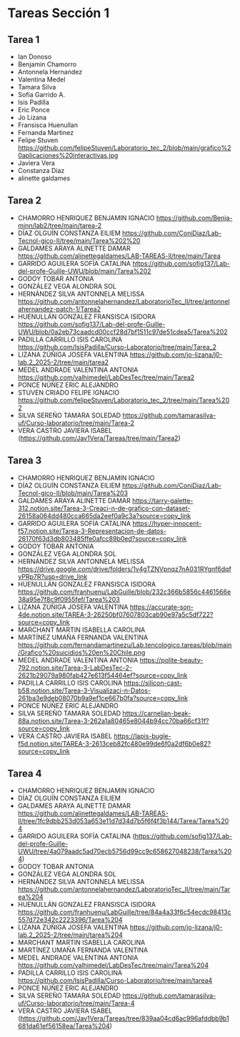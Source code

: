 # Tareas Sección 1

## Tarea 1
* Ian Donoso
* Benjamin Chamorro
* Antonnela Hernandez
* Valentina Medel 
* Tamara Silva 
* Sofía Garrido A.
* Isis Padilla 
* Eric Ponce
* Jo Lizana
* Fransisca Huenullan
* Fernanda Martinez 
* Felipe Stuven https://github.com/felipeStuven/Laboratorio_tec_2/blob/main/grafico%20aplicaciones%20interactivas.jpg
* Javiera Vera
* Constanza Díaz
* alinette galdames

## Tarea 2
* CHAMORRO HENRIQUEZ BENJAMIN IGNACIO https://github.com/Benja-minn/lab2/tree/main/tarea-2
* DÍAZ OLGUÍN CONSTANZA EILIEM https://github.com/ConiDiaz/Lab-Tecnol-gico-II/tree/main/Tarea%202%20
* GALDAMES ARAYA ALINETTE DAMAR https://github.com/alinettegaldames/LAB-TAREAS-ll/tree/main/Tarea
* GARRIDO AGUILERA SOFÍA CATALINA https://github.com/sofig137/Lab-del-profe-Guille-UWU/blob/main/Tarea%202
* GODOY TOBAR ANTONIA
* GONZÁLEZ VEGA ALONDRA SOL
* HERNÁNDEZ SILVA ANTONNELA MELISSA https://github.com/antonnelahernandez/LaboratorioTec_II/tree/antonnelahernandez-patch-1/Tarea2
* HUENULLÁN GONZALEZ FRANSISCA ISIDORA https://github.com/sofig137/Lab-del-profe-Guille-UWU/blob/0a2eb73caadcd00ccf28d7bf1511c97de51cdea5/Tarea%202
* PADILLA CARRILLO ISIS CAROLINA https://github.com/IsisPadilla/Curso-Laboratorio/tree/main/Tarea_2
* LIZANA ZÚÑIGA JOSEFA VALENTINA https://github.com/jo-lizana/j0-lab.2_2025-2/tree/main/tarea2
* MEDEL ANDRADE VALENTINA ANTONIA https://github.com/valhimedel/LabDesTec/tree/main/Tarea2
* PONCE NÚÑEZ ERIC ALEJANDRO
* STUVEN CRIADO FELIPE IGNACIO https://github.com/felipeStuven/Laboratorio_tec_2/tree/main/Tarea%202
* SILVA SEREÑO TAMARA SOLEDAD https://github.com/tamarasilva-uf/Curso-laboratorio/tree/main/Tarea-2
* VERA CASTRO JAVIERA ISABEL (https://github.com/Jav1Vera/Tareas/tree/main/Tarea2)

## Tarea 3
* CHAMORRO HENRIQUEZ BENJAMIN IGNACIO
* DÍAZ OLGUÍN CONSTANZA EILIEM https://github.com/ConiDiaz/Lab-Tecnol-gico-II/blob/main/Tarea%203
* GALDAMES ARAYA ALINETTE DAMAR https://tarry-galette-312.notion.site/Tarea-3-Creaci-n-de-grafico-con-dataset-26158a064dd480cca665da2eef0a9c3a?source=copy_link
* GARRIDO AGUILERA SOFÍA CATALINA https://hyper-innocent-f57.notion.site/Tarea-3-Representacion-de-datos-26170f63d3db803485ffe0afcc89b0ed?source=copy_link
* GODOY TOBAR ANTONIA
* GONZÁLEZ VEGA ALONDRA SOL
* HERNÁNDEZ SILVA ANTONNELA MELISSA https://drive.google.com/drive/folders/1v4gTZNVpnqz7nA031RYgnf6dqfyPRp7R?usp=drive_link
* HUENULLÁN GONZALEZ FRANSISCA ISIDORA https://github.com/franhuenu/LabGuille/blob/232c366b5856c4461566e38a95e7f8c9f0955fef/Tarea%203
* LIZANA ZÚÑIGA JOSEFA VALENTINA https://accurate-son-4de.notion.site/TAREA-3-26250bf07607803cab90e97a5c5df722?source=copy_link
* MARCHANT MARTIN ISABELLA CAROLINA
* MARTÍNEZ UMAÑA FERNANDA VALENTINA https://github.com/fernandamartinezu/Lab.tencologico.tareas/blob/main/Grafico%20suicidios%20en%20Chile.png
* MEDEL ANDRADE VALENTINA ANTONIA https://polite-beauty-792.notion.site/Tarea-3-LabDesTec-2-2621b29079a980fab427e613f54464ef?source=copy_link
* PADILLA CARRILLO ISIS CAROLINA https://silicon-cast-b58.notion.site/Tarea-3-Visualizaci-n-Datos-261ba3e9deb08070b9a9ef1ce667b0fa?source=copy_link
* PONCE NÚÑEZ ERIC ALEJANDRO
* SILVA SEREÑO TAMARA SOLEDAD https://carnelian-beak-88a.notion.site/Tarea-3-262a1a80465e8044b94cc70ba66cf31f?source=copy_link
* VERA CASTRO JAVIERA ISABEL https://lapis-bugle-f5d.notion.site/TAREA-3-2613ceb82fc480e99de6f0a2df6b0e82?source=copy_link

## Tarea 4
* CHAMORRO HENRIQUEZ BENJAMIN IGNACIO
* DÍAZ OLGUÍN CONSTANZA EILIEM
* GALDAMES ARAYA ALINETTE DAMAR https://github.com/alinettegaldames/LAB-TAREAS-ll/tree/1fc9dbb253d053a653e11d7d34d7b5f6f4f3b144/Tarea/Tarea%204
* GARRIDO AGUILERA SOFÍA CATALINA (https://github.com/sofig137/Lab-del-profe-Guille-UWU/tree/4a079aadc5ad70ecb5756d99cc9c658627048238/Tarea%204)
* GODOY TOBAR ANTONIA
* GONZÁLEZ VEGA ALONDRA SOL
* HERNÁNDEZ SILVA ANTONNELA MELISSA  https://github.com/antonnelahernandez/LaboratorioTec_II/tree/main/Tarea%204
* HUENULLÁN GONZALEZ FRANSISCA ISIDORA https://github.com/franhuenu/LabGuille/tree/84a4a33f6c54ecdc98413c557d72e342c2223396/Tarea%204
* LIZANA ZÚÑIGA JOSEFA VALENTINA https://github.com/jo-lizana/j0-lab.2_2025-2/tree/main/tarea%204
* MARCHANT MARTIN ISABELLA CAROLINA
* MARTÍNEZ UMAÑA FERNANDA VALENTINA
* MEDEL ANDRADE VALENTINA ANTONIA https://github.com/valhimedel/LabDesTec/tree/main/Tarea%204
* PADILLA CARRILLO ISIS CAROLINA https://github.com/IsisPadilla/Curso-Laboratorio/tree/main/tarea4
* PONCE NÚÑEZ ERIC ALEJANDRO
* SILVA SEREÑO TAMARA SOLEDAD https://github.com/tamarasilva-uf/Curso-laboratorio/tree/main/Tarea-4
* VERA CASTRO JAVIERA ISABEL (https://github.com/Jav1Vera/Tareas/tree/839aa04cd6ac996afddbb9b1681da61ef56158ea/Tarea%204)
